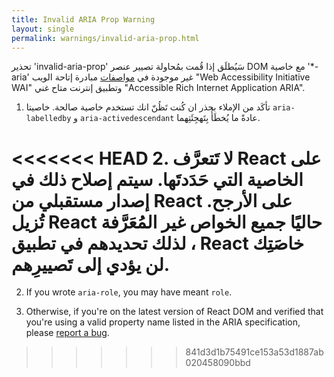 ```yaml
---
title: Invalid ARIA Prop Warning
layout: single
permalink: warnings/invalid-aria-prop.html
---
```


تحذير 'invalid-aria-prop' سَيُطلَق إذا قُمت بمُحاولة تصيير عنصر DOM مع خاصية '*-aria' غير موجودة في [مواصفات](https://www.w3.org/TR/wai-aria-1.1/#states_and_properties) مبادرة إتاحة الويب "Web Accessibility Initiative WAI" وتطبيق إنترنت متاح غني "Accessible Rich Internet Application ARIA".

1. تأكَد من الإملاء بحذر ان كُنت تَظُنّ انك تستخدم خاصية صالحة. خاصيتا `aria-labelledby` و `aria-activedescendant` عادةً ما يُخطَأُ بِتَهجِئَتِهما.

<<<<<<< HEAD
2. لا تَتعرَّف React على الخاصية التي حَدَدتَها. سيتم إصلاح ذلك في إصدار مستقبلي من React على الأرجح. تُزيل React حاليًا جميع الخواص غير المُعَرَّفة ، لذلك تحديدهم في تطبيق React خاصَتِك لن يؤدي إلى تَصييرِهم.
=======
2. If you wrote `aria-role`, you may have meant `role`.

3. Otherwise, if you're on the latest version of React DOM and verified that you're using a valid property name listed in the ARIA specification, please [report a bug](https://github.com/facebook/react/issues/new/choose).
>>>>>>> 841d3d1b75491ce153a53d1887ab020458090bbd
